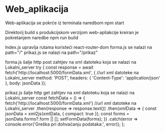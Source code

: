 # Web_aplikacija

Web-aplikacija se pokrće iz terminala naredbom npm start

Direktorij build s produkcijskom verzijom web-apliakcije kreiran je pokretanjem naredbe npm run build 

Index.js upravlja rutama koristeći react-router-dom
forma.js se nalazi na path="/"
prikaz.js se nalazi na path="/prikaz"

forma.js šalje http post zahtjev na xml datoteku koja se nalazi na Lokalni_server
    try {
      const response = await fetch('http://localhost:5000/formData.xml', { //url xml datoteke na Lokalni_server
        method: 'POST',
        headers: {
          'Content-Type': 'application/json'
        },
        body: jsonData
      });

prikaz.js šalje http get zahtjev na xml datoteku koja se nalazi na Lokalni_server
  const fetchData = () => {
    fetch('http://localhost:5000/formData.xml') //url xml datoteke na Lokalni_server
      .then(response => response.text()) 
      .then(xmlData => {
        const jsonData = xml2js(xmlData, { compact: true }); 
        const forms = jsonData.forms?.form || []; 
        setFormData(forms); 
      })
      .catch(error => console.error('Greška pri dohvaćanju podataka:', error));
  };